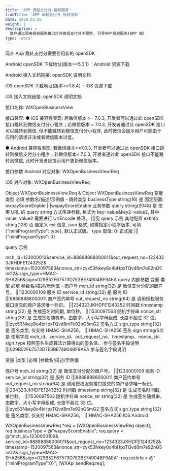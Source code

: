 ```yaml
---
title: 'APP 调起支付分-授权服务'
linkTitle: 'APP 调起支付分-授权服务'
date: 2020.03.05
weight: 1
description: >
  商户通过调用授权服务接口打开微信支付分小程序, 引导用户授权服务(APP 端）
type: 'docs'
---
```


简介
App 跳转支付分需要引用新的 openSDK

Android openSDK 下载地址(版本>=5.3.1）: Android 资源下载

Android 接入文档链接: openSDK 说明文档

iOS openSDK 下载地址(版本>=1.8.4）: iOS 资源下载

iOS 接入文档链接: openSDK 说明文档

接口名称: WXOpenBusinessView

接口兼容:
● iOS 兼容性表现: 若微信版本 >= 7.0.3, 开发者可以通过此 openSDK 接口跳转到微信支付分小程序；若微信版本 < 7.0.3, 开发者通过此 openSDK 接口可以跳转到微信, 但不能跳转到微信支付分小程序, 此时微信会提示用户可能由于应用的请求非法或者微信版本过低。

● Android 兼容性表现: 若微信版本>=7.0.3, 开发者可以通过此 openSDK 接口跳转到微信支付分小程序；若微信版本< 7.0.3, 开发者通过此 openSDK 接口不能跳转到微信, 此时开发者应提示用户更新微信版本。

接口参数
Android 对应对象: WXOpenBusinessView.Req

iOS 对应对象: WXOpenBusinessViewReq

Object WXOpenBusinessView.Req & Object WXOpenBusinessViewReq
变量 类型 必填 参数名/描述/示例值 -
跳转类型 businessType string(16) 是 固定配置: wxpayScoreEnable
|||wxpayScoreEnable
业务参数 query string(2048) 是 使用 URL 的 query string
方式传递参数, 格式为 key=value&key2=value2, 其中 value, value2 需要进行 UrlEncode 处理。
|||见 query 示例
其他配置 extInfo string(128) 否 自定义 ext 信息, json 格式, 如需指定小程序版本, 可填 {"miniProgramType": type}, 默认正式版。
type 取值:
0: 正式版
|||{"miniProgramType": 0}

query 示例

mch_id=123000010&service_id=88888888000011&out_request_no=1234323JKHDFE1243252&
timestamp=1530097563&nonce_str=zyx53Nkey8o4bHpxTQvd8m7e92nG5mG2&
sign_type=HMAC-SHA256&sign=029B52F67573D7E3BE74904BF9AEA
query 内部参数
变量 类型 必填 参数名/描述/示例值 -
商户号 mch_id string(32) 是 微信支付分配的商户号。
|||1230000109
服务 ID service_id string(32) 是 服务 ID
|||88888888000011
商户签约单号 out_request_no string(64) 是 调用授权服务接口提交的商户请求唯一标识。
|||234323JKHDFE1243252
时间戳 timestamp string(32) 是 生成签名时间戳, 单位秒。
|||1530097563
随机字符串 nonce_str string(32) 是 生成签名随机串。由数字、大小写字母组成, 长度不超过 32 位。
|||zyx53Nkey8o4bHpxTQvd8m7e92nG5mG2
签名方式 sign_type string(32) 是 签名类型, 仅支持 HMAC-SHA256。
|||HMAC-SHA256
签名 sign string(64) 是 使用字段 mch_id、service_id、out_request_no、timestamp、nonce_str、sign_type 按照签名生成算法计算得出的签名值。
参与签名字段说明
|||029B52F67573D7E3BE74904BF9AEA
参与签名字段说明

变量 |类型 |必填 |参数名/描述/示例值

商户号 mch_id string(32) 是 微信支付分配的商户号。
|||1230000109
服务 ID service_id string(32) 是 服务 ID
|||88888888000011
商户签约单号 out_request_no string(64) 是 调用授权服务接口提交的商户请求唯一标识。
|||234323JKHDFE1243252
时间戳 timestamp string(32) 是 生成签名时间戳, 单位秒。
|||1530097563
随机字符串 nonce_str string(32) 是 生成签名随机串。由数字、大小写字母组成, 长度不超过 32 位。
|||zyx53Nkey8o4bHpxTQvd8m7e92nG5mG2
签名方式 sign_type string(32) 是 签名类型, 仅支持 HMAC-SHA256。
|||HMAC-SHA256
IOS
Android

WXOpenBusinessViewReq \*req = [WXOpenBusinessViewReq object];
req.businessType = @"wxpayScoreEnable";
req.query = @"mch_id=1230000109&
service_id=88888888000011&out_request_no=1234323JKHDFE1243252&
timestamp=1530097563&nonce_str=zyx53Nkey8o4bHpxTQvd8m7e92nG5mG2&
sign_type=HMAC-SHA256&sign=029B52F67573D7E3BE74904BF9AEA";
req.extInfo = @"{\"miniProgramType\":0}";
[WXApi sendReq:req];
